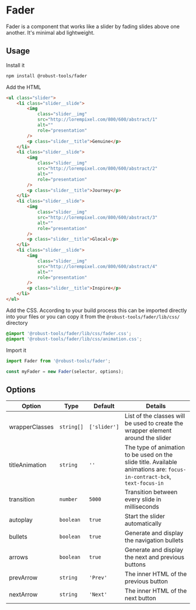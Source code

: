 # Fader

Fader is a component that works like a slider by fading slides above one another. It's minimal abd lightweight.

## Usage

Install it

```bash
npm install @robust-tools/fader
```

Add the HTML

```html
<ul class="slider">
	<li class="slider__slide">
		<img
			class="slider__img"
			src="http://lorempixel.com/800/600/abstract/1"
			alt=""
			role="presentation"
		/>
		<p class="slider__title">Genuine</p>
	</li>
	<li class="slider__slide">
		<img
			class="slider__img"
			src="http://lorempixel.com/800/600/abstract/2"
			alt=""
			role="presentation"
		/>
		<p class="slider__title">Journey</p>
	</li>
	<li class="slider__slide">
		<img
			class="slider__img"
			src="http://lorempixel.com/800/600/abstract/3"
			alt=""
			role="presentation"
		/>
		<p class="slider__title">Glocal</p>
	</li>
	<li class="slider__slide">
		<img
			class="slider__img"
			src="http://lorempixel.com/800/600/abstract/4"
			alt=""
			role="presentation"
		/>
		<p class="slider__title">Inspire</p>
	</li>
</ul>
```

Add the CSS. According to your build process this can be imported directly into your files or you can copy it from the `@robust-tools/fader/lib/css/` directory

```css
@import '@robust-tools/fader/lib/css/fader.css';
@import '@robust-tools/fader/lib/css/animation.css';
```

Import it

```javascript
import Fader from '@robust-tools/fader';

const myFader = new Fader(selector, options);
```

## Options

| Option         | Type       | Default      | Details                                                                                                                 |
| -------------- | ---------- | ------------ | ----------------------------------------------------------------------------------------------------------------------- |
| wrapperClasses | `string[]` | `['slider']` | List of the classes will be used to create the wrapper element around the slider                                        |
| titleAnimation | `string`   | `''`         | The type of animation to be used on the slide title. Available animations are: `focus-in-contract-bck`, `text-focus-in` |
| transition     | `number`   | `5000`       | Transition between every slide in milliseconds                                                                          |
| autoplay       | `boolean`  | `true`       | Start the slider automatically                                                                                          |
| bullets        | `boolean`  | `true`       | Generate and display the navigation bullets                                                                             |
| arrows         | `boolean`  | `true`       | Generate and display the next and previous buttons                                                                      |
| prevArrow      | `string`   | `'Prev'`     | The inner HTML of the previous button                                                                                   |
| nextArrow      | `string`   | `'Next'`     | The inner HTML of the next button                                                                                       |
